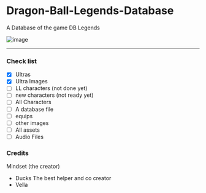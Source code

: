 # Dragon-Ball-Legends-Database
A Database of the game DB Legends

![image](https://github.com/noahmindset1/Dragon-Ball-Legends-Database/assets/157752909/0db08431-5806-45d1-bdde-96b8a327f68b)

------
### Check list

- [x] Ultras
- [x] Ultra Images
- [ ] LL characters (not done yet)
- [ ] new characters (not ready yet)
- [ ] All Characters
- [ ] A database file
- [ ] equips
- [ ] other images
- [ ] All assets
- [ ] Audio Files
### Credits
Mindset (the creator)
- Ducks The best helper and co creator
- Vella
